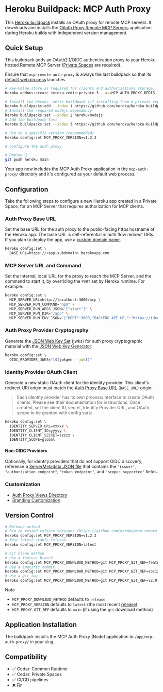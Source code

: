 # Heroku Buildpack: MCP Auth Proxy

This [Heroku buildpack](https://devcenter.heroku.com/articles/buildpacks) installs an OAuth proxy for remote MCP servers. It downloads and installs the [OAuth Proxy Remote MCP Servers](https://github.com/heroku/mcp-remote-auth-proxy) application during Heroku builds with independent version management.

## Quick Setup

This buildpack adds an OAuth2.1/OIDC authentication proxy to your Heroku-hosted Remote MCP Server ([Private Spaces](https://devcenter.heroku.com/articles/private-spaces) are required).

Ensure that `mcp-remote-auth-proxy` is always the last buildpack so that its [default web process](bin/release) launches.

```bash
# Key-Value store is required for clients and authorizations storage.
heroku addons:create heroku-redis:private-3 --as=MCP_AUTH_PROXY_REDIS

# Install the Heroku .netrc buildpack (if installing from a private repository)
heroku buildpacks:add --index 1 https://github.com/heroku/heroku-buildpack-github-netrc.git
# Install the required nodejs dependency
heroku buildpacks:set --index 2 heroku/nodejs
# Add the buildpack last
heroku buildpacks:set --index 3 https://github.com/heroku/heroku-buildpack-mcp-auth-proxy

# Pin to a specific version (recommended)
heroku config:set MCP_PROXY_VERSION=v1.2.3

# Configure the auth proxy

# Deploy 🚀
git push heroku main
```

Your app now includes the MCP Auth Proxy application in the `mcp-auth-proxy/` directory and it's configured as your default web process.

## Configuration

Take the following steps to configure a new Heroku app created in a Private Space, for an MCP Server that requires authorization for MCP clients.

### Auth Proxy Base URL

Set the base URL for the auth proxy to the public-facing https hostname of the Heroku app. The base URL is self-referential in auth flow redirect URIs. If you plan to deploy the app, use a [custom domain name](https://devcenter.heroku.com/articles/custom-domains).

```bash
heroku config:set \
  BASE_URL=https://<app-subdomain>.herokuapp.com
```

### MCP Server URL and Command

Set the internal, local URL for the proxy to reach the MCP Server, and the command to start it, by overriding the `PORT` set by Heroku runtime. For example:

```bash
heroku config:set \
  MCP_SERVER_URL=http://localhost:3000/mcp \
  MCP_SERVER_RUN_COMMAND="npm" \
  MCP_SERVER_RUN_ARGS_JSON='["start"]' \
  MCP_SERVER_RUN_DIR="/app" \
  MCP_SERVER_RUN_ENV_JSON='{"PORT":3000,"BACKEND_API_URL":"https://identity.example.com"}'
```

### Auth Proxy Provider Cryptography
Generate the [JSON Web Key Set](https://github.com/panva/node-oidc-provider/tree/main/docs#jwks) (jwks) for auth proxy cryptographic material with the [JSON Web Key Generator](https://github.com/rakutentech/jwkgen):
```bash
heroku config:set \
  OIDC_PROVIDER_JWKS="[$(jwkgen --jwk)]"
```

### Identity Provider OAuth Client

Generate a new static OAuth client for the identity provider. This client's redirect URI origin must match the [Auth Proxy Base URL](#auth-proxy-base-url) (`BASE_URL`) origin.

> Each identity provider has its own process/interface to create OAuth clients. Please see their documentation for instructions.
Once created, set the client ID, secret, Identity Provider URL, and OAuth scope to be granted with config vars:

```bash
heroku config:set \
  IDENTITY_SERVER_URL=xxxxx \
  IDENTITY_CLIENT_ID=yyyyy \
  IDENTITY_CLIENT_SECRET=zzzzz \
  IDENTITY_SCOPE=global
```

#### Non-OIDC Providers

Optionally, for identity providers that do not support OIDC discovery,
reference a [ServerMetadata JSON file](https://github.com/panva/openid-client/blob/v6.x/docs/interfaces/ServerMetadata.md) that contains the `"issuer"`, `"authorization_endpoint"`, `"token_endpoint"`, and `"scopes_supported"` fields.

### Customization

* [Auth Proxy Views Directory](https://github.com/heroku/mcp-remote-auth-proxy?tab=readme-ov-file#auth-proxy-views-directory)
* [Branding Customization](https://github.com/heroku/mcp-remote-auth-proxy?tab=readme-ov-file#branding-customization)

## Version Control

```bash
# Release method
# Pin to tested release versions (https://github.com/heroku/mcp-remote-auth-proxy/releases)
heroku config:set MCP_PROXY_VERSION=v1.2.3
# Test latest stable release
heroku config:set MCP_PROXY_VERSION=latest

# Git Clone method
# Use a feature branch
heroku config:set MCP_PROXY_DOWNLOAD_METHOD=git MCP_PROXY_GIT_REF=feature-auth-v2
# Use a specific commit
heroku config:set MCP_PROXY_DOWNLOAD_METHOD=git MCP_PROXY_GIT_REF=abc123def
# Use a git tag
heroku config:set MCP_PROXY_DOWNLOAD_METHOD=git MCP_PROXY_GIT_REF=v2.0.0-beta
```
> [!NOTE]
> - `MCP_PROXY_DOWNLOAD_METHOD` defaults to `release`
> - `MCP_PROXY_VERSION` defaults to `latest` (the most recent [release](https://github.com/heroku/mcp-remote-auth-proxy/releases/latest))
> - `MCP_PROXY_GIT_REF` defaults to `main` (if using the `git` download method)

## Application Installation

The buildpack installs the MCP Auth Proxy (Node) application to `/app/mcp-auth-proxy/` in your slug.

## Compatibility

- :white_check_mark: Cedar: Common Runtime
- :white_check_mark: Cedar: Private Spaces
- :white_check_mark: CI/CD pipelines
- :x: Fir
